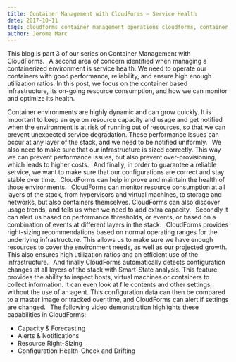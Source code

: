 ```yaml
---     
title: Container Management with CloudForms – Service Health
date: 2017-10-11
tags: cloudforms container management operations cloudforms, container, management, openshift 
author: Jerome Marc
---
```

 
This blog is part 3 of our series on Container Management with CloudForms.
  
A second area of concern identified when managing a containerized environment is service health. We need to operate our containers with good performance, reliability, and ensure high enough utilization ratios. In this post, we focus on the container based infrastructure, its on-going resource consumption, and how we can monitor and optimize its health.

Container environments are highly dynamic and can grow quickly. It is important to keep an eye on resource capacity and usage and get notified when the environment is at risk of running out of resources, so that we can prevent unexpected service degradation. These performance issues can occur at any layer of the stack, and we need to be notified uniformly.
  
We also need to make sure that our infrastructure is sized correctly. This way we can prevent performance issues, but also prevent over-provisioning, which leads to higher costs.
  
And finally, in order to guarantee a reliable service, we want to make sure that our configurations are correct and stay stable over time.
  
CloudForms can help improve and maintain the health of those environments.
  
CloudForms can monitor resource consumption at all layers of the stack, from hypervisors and virtual machines, to storage and networks, but also containers themselves. CloudForms can also discover usage trends, and tells us when we need to add extra capacity.
  
Secondly it can alert us based on performance thresholds, or events, or based on a combination of events at different layers in the stack.
  
CloudForms provides right-sizing recommendations based on normal operating ranges for the underlying infrastructure. This allows us to make sure we have enough resources to cover the environment needs, as well as our projected growth. This also ensures high utilization ratios and an efficient use of the infrastructure.
  
And finally CloudForms automatically detects configuration changes at all layers of the stack with Smart-State analysis. This feature provides the ability to inspect hosts, virtual machines or containers to collect information. It can even look at file contents and other settings, without the use of an agent. This configuration data can then be compared to a master image or tracked over time, and CloudForms can alert if settings are changed.
  
The following video demonstration highlights these capabilities in CloudForms:

* Capacity & Forecasting
* Alerts & Notifications
* Resource Right-Sizing
* Configuration Health-Check and Drifting
